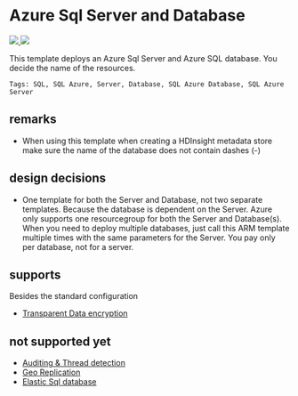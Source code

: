 # Azure Sql Server and Database

<a href="https://portal.azure.com/#create/Microsoft.Template/uri/https%3A%2F%2Fraw.githubusercontent.com%2Fpascalnaber%2FEnterpriseARMTemplates%2Fmaster%2FResources%2FMicrosoft.Sql%2Fazuredeploy.json" target="_blank">
    <img src="http://azuredeploy.net/deploybutton.png"/>
</a>
<a href="http://armviz.io/#/?load=https%3A%2F%2Fraw.githubusercontent.com%2Fpascalnaber%2FEnterpriseARMTemplates%2Fmaster%2FResources%2FMicrosoft.Sql/azuredeploy.json" target="_blank">
    <img src="http://armviz.io/visualizebutton.png"/>
</a>

This template deploys an Azure Sql Server and Azure SQL database. You decide the name of the resources.

`Tags: SQL, SQL Azure, Server, Database, SQL Azure Database, SQL Azure Server`

## remarks

- When using this template when creating a HDInsight metadata store make sure the name of the database does not contain dashes (-)
 
## design decisions
- One template for both the Server and Database, not two separate templates. Because the database is dependent on the Server. Azure only supports one resourcegroup for both the Server and Database(s). When you need to deploy multiple databases, just call this ARM template multiple times with the same parameters for the Server. You pay only per database, not for a server. 

## supports

Besides the standard configuration

- [Transparent Data encryption](https://msdn.microsoft.com/en-us/library/dn948096(v=sql.120).aspx)

## not supported yet

- [Auditing & Thread detection](https://docs.microsoft.com/nl-nl/azure/sql-database/sql-database-threat-detection-get-started)
- [Geo Replication](https://docs.microsoft.com/nl-nl/azure/sql-database/sql-database-geo-replication-overview)
- [Elastic Sql database](https://docs.microsoft.com/en-us/azure/sql-database/sql-database-elastic-pool)
